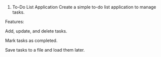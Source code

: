 1. To-Do List Application
Create a simple to-do list application to manage tasks.

Features:

Add, update, and delete tasks.

Mark tasks as completed.

Save tasks to a file and load them later.
